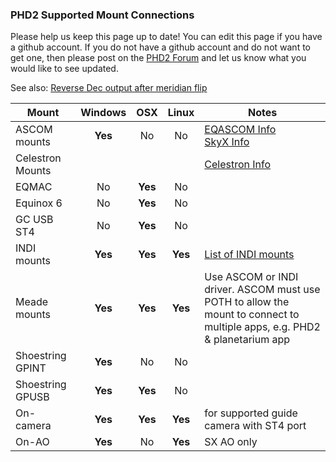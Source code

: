 ### PHD2 Supported Mount Connections ###

Please help us keep this page up to date!  You can edit this page if you have a github account.  If you do not have a github account and do not want to get one, then please post on the [PHD2 Forum](https://groups.google.com/forum/?fromgroups=#!forum/open-phd-guiding) and let us know what you would like to see updated.

See also: [Reverse Dec output after meridian flip](Reverse-Dec-output-after-meridian-flip)

|Mount|Windows|OSX|Linux|Notes|
|-----|:-----:|:-:|:--:|-----|
| ASCOM mounts| **Yes** | No | No | [EQASCOM Info](EQASCOM-Settings)<br>[SkyX Info](SkyX-Settings) |
| Celestron Mounts | | | | [Celestron Info](Celestron-Mount-Connection) |
| EQMAC | No | **Yes** | No |  |
| Equinox 6 | No | **Yes** | No |  |
| GC USB ST4 | No | **Yes** | No |  |
| INDI mounts | **Yes** | **Yes** | **Yes** | [List of INDI mounts](http://www.indilib.org/devices/telescopes.html) |
| Meade mounts | **Yes** | **Yes** | **Yes** | Use ASCOM or INDI driver. ASCOM must use POTH to allow the mount to connect to multiple apps, e.g. PHD2 & planetarium app |
| Shoestring GPINT | **Yes** | No | No |  |
| Shoestring GPUSB | **Yes** | **Yes** | No |  |
| On-camera | **Yes** | **Yes** | **Yes** | for supported guide camera with ST4 port |
| On-AO | **Yes** | No | **Yes** | SX AO only |
